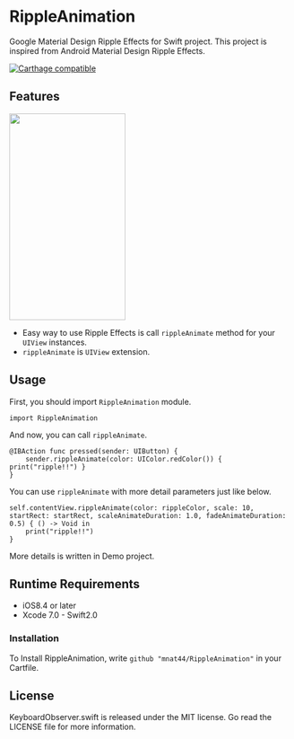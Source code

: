 # RippleAnimation
Google Material Design Ripple Effects for Swift project. This project is inspired from Android Material Design Ripple Effects.

[![Carthage compatible](https://img.shields.io/badge/Carthage-compatible-4BC51D.svg?style=flat)](https://github.com/Carthage/Carthage)

## Features
<img src="https://raw.github.com/wiki/mnat44/RippleAnimation/images/ripple-animation-sample.gif" width="207" height="368">

- Easy way to use Ripple Effects is call `rippleAnimate` method for your `UIView` instances.
- `rippleAnimate` is `UIView` extension.


## Usage

First, you should import `RippleAnimation` module.

```
import RippleAnimation
```

And now, you can call `rippleAnimate`.

```
@IBAction func pressed(sender: UIButton) {
    sender.rippleAnimate(color: UIColor.redColor()) { print("ripple!!") }
}
```

You can use `rippleAnimate` with more detail parameters just like below.

```
self.contentView.rippleAnimate(color: rippleColor, scale: 10, startRect: startRect, scaleAnimateDuration: 1.0, fadeAnimateDuration: 0.5) { () -> Void in
    print("ripple!!")
}
```

More details is written in Demo project.


## Runtime Requirements

- iOS8.4 or later
- Xcode 7.0 - Swift2.0

### Installation
To Install RippleAnimation, write `github "mnat44/RippleAnimation"` in your Cartfile.

## License
KeyboardObserver.swift is released under the MIT license. Go read the LICENSE file for more information.
